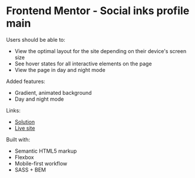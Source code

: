 # Frontend Mentor - Social inks profile main

Users should be able to:

- View the optimal layout for the site depending on their device's screen size
- See hover states for all interactive elements on the page
- View the page in day and night mode

Added features:

- Gradient, animated background
- Day and night mode

Links:

- [Solution](https://github.com/denissejoyce/social-links-profile-main)
- [Live site](https://sparkling-pithivier-57db57.netlify.app)

Built with:

- Semantic HTML5 markup
- Flexbox
- Mobile-first workflow
- SASS + BEM
